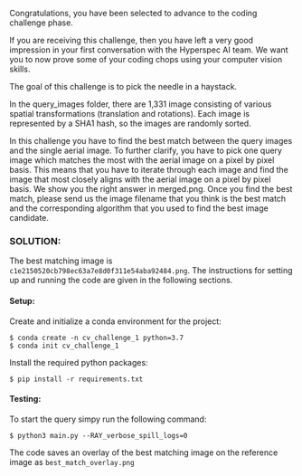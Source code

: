 Congratulations, you have been selected to advance to the coding challenge phase.

If you are receiving this challenge, then you have left a very good impression in your first conversation with the Hyperspec AI team. We want you to now prove some of your coding chops using your computer vision skills.

The goal of this challenge is to pick the needle in a haystack.

In the query_images folder, there are 1,331 image consisting of various spatial transformations (translation and rotations). Each image is represented by a SHA1 hash, so the images are randomly sorted. 

In this challenge you have to find the best match between the query images and the single aerial image. To further clarify, you have to pick one query image which matches the most with the aerial image on a pixel by pixel basis. This means that you have to iterate through each image and find the image that most closely aligns with the aerial image on a pixel by pixel basis. We show you the right answer in merged.png. Once you find the best match, please send us the image filename that you think is the best match and the corresponding algorithm that you used to find the best image candidate.


### SOLUTION:

The best matching image is `c1e2150520cb798ec63a7e8d0f311e54aba92484.png`. The instructions
for setting up and running the code are given in the following sections.

#### Setup:
Create and initialize a conda environment for the project: 
```
$ conda create -n cv_challenge_1 python=3.7
$ conda init cv_challenge_1
```
Install the required python packages:
```
$ pip install -r requirements.txt
```

#### Testing:
To start the query simpy run the following command:
```
$ python3 main.py --RAY_verbose_spill_logs=0
```
The code saves an overlay of the best matching image on the reference image as `best_match_overlay.png`


